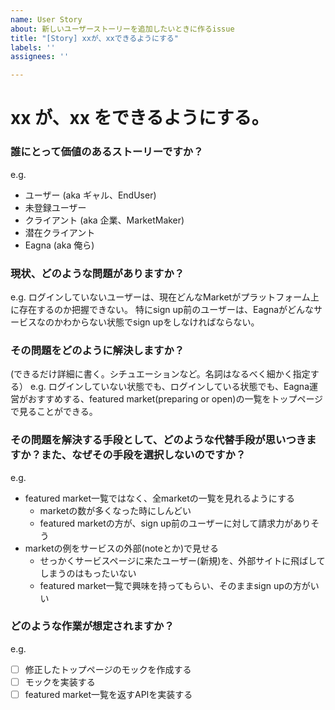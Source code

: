 ```yaml
---
name: User Story
about: 新しいユーザーストーリーを追加したいときに作るissue
title: "[Story] xxが、xxできるようにする"
labels: ''
assignees: ''

---
```


xx が、xx をできるようにする。
===

### 誰にとって価値のあるストーリーですか？

e.g.
- ユーザー (aka ギャル、EndUser)
- 未登録ユーザー
- クライアント (aka 企業、MarketMaker)
- 潜在クライアント
- Eagna (aka 俺ら)

### 現状、どのような問題がありますか？

e.g.
ログインしていないユーザーは、現在どんなMarketがプラットフォーム上に存在するのか把握できない。
特にsign up前のユーザーは、Eagnaがどんなサービスなのかわからない状態でsign upをしなければならない。

### その問題をどのように解決しますか？

(できるだけ詳細に書く。シチュエーションなど。名詞はなるべく細かく指定する）
e.g.
ログインしていない状態でも、ログインしている状態でも、Eagna運営がおすすめする、featured market(preparing or open)の一覧をトップページで見ることができる。

### その問題を解決する手段として、どのような代替手段が思いつきますか？また、なぜその手段を選択しないのですか？

e.g.
- featured market一覧ではなく、全marketの一覧を見れるようにする
  - marketの数が多くなった時にしんどい
  - featured marketの方が、sign up前のユーザーに対して請求力がありそう
- marketの例をサービスの外部(noteとか)で見せる
  - せっかくサービスページに来たユーザー(新規)を、外部サイトに飛ばしてしまうのはもったいない
  - featured market一覧で興味を持ってもらい、そのままsign upの方がいい

### どのような作業が想定されますか？

e.g.
- [ ] 修正したトップページのモックを作成する
- [ ] モックを実装する
- [ ] featured market一覧を返すAPIを実装する
